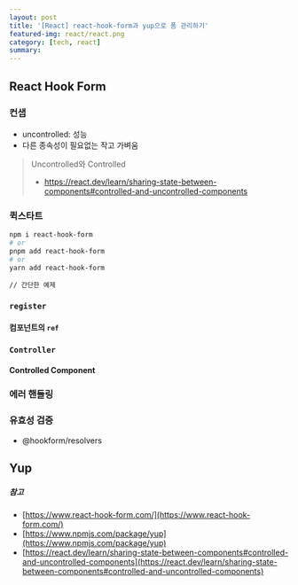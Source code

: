 ```yaml
---
layout: post
title: '[React] react-hook-form과 yup으로 폼 관리하기'
featured-img: react/react.png
category: [tech, react]
summary:
---
```


## React Hook Form

### 컨샙
- uncontrolled: 성능
- 다른 종속성이 필요없는 작고 가벼움

> Uncontrolled와 Controlled
>
> - https://react.dev/learn/sharing-state-between-components#controlled-and-uncontrolled-components

### 퀵스타트

```bash
npm i react-hook-form
# or
pnpm add react-hook-form
# or
yarn add react-hook-form
```

```tsx
// 간단한 예제
```

### `register`

#### 컴포넌트의 `ref`

### `Controller`

#### Controlled Component

### 에러 핸들링

### 유효성 검증
- @hookform/resolvers

## Yup

##### 참고
- [https://www.react-hook-form.com/](https://www.react-hook-form.com/)
- [https://www.npmjs.com/package/yup](https://www.npmjs.com/package/yup)
- [https://react.dev/learn/sharing-state-between-components#controlled-and-uncontrolled-components](https://react.dev/learn/sharing-state-between-components#controlled-and-uncontrolled-components)
